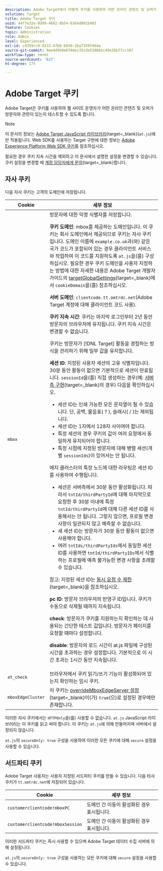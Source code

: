 ```yaml
---
description: Adobe Target에서 어떻게 쿠키를 사용하여 어떤 온라인 콘텐츠 및 오퍼가 방문자와 밀접한 관련이 있는지 테스트하는 기능을 웹 사이트 운영자에게 제공하는지 알아봅니다.
solution: Target
title: Adobe Target 쿠키
uuid: 44f7e32e-8d99-4682-8b54-8364d001b403
feature: Cookies
topic: Administration
role: Admin
level: Experienced
exl-id: c4399cc0-8333-47b8-b830-2ba7359f464a
source-git-commit: 9ee4d9b0e670dec35cda530892c49e36bf7cc107
workflow-type: tm+mt
source-wordcount: '627'
ht-degree: 17%

---
```


# Adobe Target 쿠키

Adobe Target은 쿠키를 사용하여 웹 사이트 운영자가 어떤 온라인 콘텐츠 및 오퍼가 방문자와 관련이 있는지 테스트할 수 있도록 합니다.

>[!NOTE]
>
>이 문서의 정보는 [Adobe Target JavaScript 라이브러리](https://experienceleague.adobe.com/docs/target-dev/developer/client-side/at-js-implementation/functions-overview/targetglobalsettings.html?lang=ko){target=_blank}(`at.js`)에만 적용됩니다. Web SDK를 사용하는 Target 구현에 대한 정보는 [Adobe Experience Platform Web SDK 쿠키](web-sdk.md)를 참조하십시오.
>
>필요한 경우 쿠키 지속 시간을 제외하고 이 문서에서 설명한 설정을 변경할 수 있습니다. 쿠키 설정을 변경할 때 [계정 담당자에게 문의](https://experienceleague.adobe.com/docs/target/using/cmp-resources-and-contact-information.html?lang=ko){target=_blank}합니다.

## 자사 쿠키

다음 자사 쿠키는 고객의 도메인에 저장됩니다.

| Cookie | 세부 정보 |
| --- | --- |
| `mbox` | 방문자에 대한 익명 식별자를 저장합니다.<P>**쿠키 도메인**: mbox를 제공하는 도메인입니다. 이 쿠키는 회사 도메인에서 제공되므로 쿠키는 자사 쿠키입니다. 도메인 이름에 `example.co.uk`과(와) 같은 국가 코드가 포함되어 있는 경우 클라이언트 서비스와 작업하여 이 코드를 지원하도록 `at.js`을(를) 구성하십시오. 필요한 경우 쿠키 도메인을 사용자 지정하는 방법에 대한 자세한 내용은 Adobe Target 개발자 가이드의 [targetGlobalSettings](https://experienceleague.adobe.com/docs/target-dev/developer/client-side/at-js-implementation/functions-overview/targetglobalsettings.html?lang=ko){target=_blank}에서 `cookieDomain`을(를) 참조하십시오.<P>**서버 도메인**: `clientcode.tt.omtrdc.net`(Adobe Target 계정에 대해 클라이언트 코드 사용).<P>**쿠키 지속 시간**: 쿠키는 마지막 로그인부터 2년 동안 방문자의 브라우저에 유지됩니다. 쿠키 지속 시간은 변경할 수 없습니다.<P>쿠키는 방문자가 [!DNL Target] 활동을 경험하는 방식을 관리하기 위해 일부 값을 유지합니다.<P>**세션 ID**: 지정된 사용자 세션의 고유 식별자입니다. 30분 동안 활동이 없으면 기본적으로 세션이 만료됩니다. `sessionId`을(를) 직접 생성하는 경우(예: [서버측 구현](https://experienceleague.adobe.com/docs/target-dev/developer/server-side/server-side-overview.html?lang=ko){target=_blank}의 경우) 다음을 확인하십시오.<ul><li>세션 ID는 인쇄 가능한 모든 문자열이 될 수 있습니다. 단, 공백, 물음표( ? ), 슬래시( / )는 제외됩니다.</li><li>세션 ID는 1자에서 128자 사이여야 합니다.</li><li>특정 세션의 경우 쿠키의 값이 여러 요청에서 동일하게 유지되어야 합니다.</li><li>특정 시점에 지정된 방문자에 대해 병렬 세션(개별 `sessionIds`)이 있어서는 안 됩니다.</li></ul>에지 클러스터의 특정 노드에 대한 라우팅은 세션 ID를 사용하여 수행됩니다.<ul><li>세션은 서버측에서 30분 동안 활성화됩니다. 따라서 `tntId/thirdPartyId`에 대해 마지막으로 요청한 후 30분 이내에 특정 `tntId/thirdPartyId`에 대해 다른 세션 ID를 사용해서는 안 됩니다. 그렇지 않으면, 프로필 변경 사항이 일관되지 않고 예측할 수 없습니다.</li><li>새 세션 ID는 방문자가 30분 동안 활동이 없으면 사용해야 합니다.</li><li>여러 `tntIds/thirdPartyIds`에서 동일한 세션 ID를 사용하면 `tntId/thirdPartyIDs`에서 식별하는 프로필에 예측 불가능한 변경 사항을 초래할 수 있습니다.</li></ul>참고: 지정된 세션 ID는 [동시 요청 수 제한](https://experienceleague.adobe.com/docs/target/using/troubleshoot/target-limits.html?lang=ko#content-delivery){target=_blank}을 참조하십시오.<P>**pc ID**: 방문자 브라우저의 반영구 ID입니다. 쿠키가 수동으로 삭제될 때까지 지속됩니다.<P>**check**: 방문자가 쿠키를 지원하는지 확인하는 데 사용되는 간단한 테스트 값입니다. 방문자가 페이지를 요청할 때마다 설정합니다.<P>**disable**: 방문자의 로드 시간이 at.js 파일에 구성된 시간을 초과하는 경우 설정합니다. 기본적으로 이 시간 초과는 1시간 동안 지속됩니다. |
| `at_check` | 브라우저에서 쿠키 읽기/쓰기 기능이 활성화되어 있는지 확인하는 임시 쿠키. |
| `mboxEdgeCluster` | 이 쿠키는 [overrideMboxEdgeServer 설정](https://experienceleague.adobe.com/docs/target-dev/developer/client-side/at-js-implementation/functions-overview/targetglobalsettings.html?lang=ko){target=_blank}이(가) `true`(으)로 설정된 경우에만 존재합니다. |

이러한 자사 쿠키에서는 `HTTPOnly`을(를) 사용할 수 없습니다. `at.js` JavaScript 라이브러리는 이 쿠키를 읽고 써야 합니다. 이 쿠키는 `at.js`에 의해 만들어지며 서버에서 설정되지 않습니다.

`at.js`의 `secureOnly: true` 구성을 사용하여 이러한 모든 쿠키에 대해 `secure` 설정을 사용할 수 있습니다.

## 서드파티 쿠키

Adobe Target 사용자는 사용자 지정된 서드파티 쿠키를 만들 수 있습니다. 다음 타사 쿠키가 `tt.omtrdc.net`에 저장되어 있습니다.

| Cookie | 세부 정보 |
| --- | --- |
| `customerclientcode!mboxPC` | 도메인 간 이동이 활성화된 경우 표시됩니다. |
| `customerclientcode!mboxSession` | 도메인 간 이동이 활성화된 경우 표시됩니다. |

이러한 서드파티 쿠키는 즉시 사용할 수 있으며 Adobe Target 데이터 수집 서버에 의해 설정됩니다.

`at.js`의 `secureOnly: true` 구성을 사용하는 모든 쿠키에 대해 `secure` 설정을 사용할 수 있습니다.
